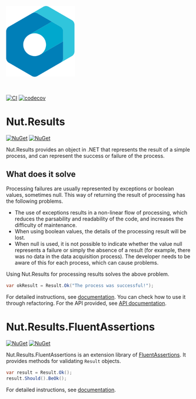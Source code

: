 <img src="./assets/logo/logo.svg" alt="logo" height="192px" style="margin-bottom:2rem;" />

[![CI](https://github.com/Archway-SharedLib/Nut.Results/workflows/CI/badge.svg)](https://github.com/Archway-SharedLib/Nut.Results/actions)
[![codecov](https://codecov.io/gh/Archway-SharedLib/Nut.Results/branch/main/graph/badge.svg?token=C3XTN4VG2X)](https://codecov.io/gh/Archway-SharedLib/Nut.Results)


# Nut.Results

[![NuGet](https://img.shields.io/nuget/vpre/Nut.Results.svg)](https://www.nuget.org/packages/Nut.Results) 
[![NuGet](https://img.shields.io/nuget/dt/Nut.Results.svg)](https://www.nuget.org/packages/Nut.Results)

Nut.Results provides an object in .NET that represents the result of a simple process, and can represent the success or failure of the process.

## What does it solve

Processing failures are usually represented by exceptions or boolean values, sometimes null. This way of returning the result of processing has the following problems.

- The use of exceptions results in a non-linear flow of processing, which reduces the parsability and readability of the code, and increases the difficulty of maintenance.
- When using boolean values, the details of the processing result will be lost. 
- When null is used, it is not possible to indicate whether the value null represents a failure or simply the absence of a result (for example, there was no data in the data acquisition process). The developer needs to be aware of this for each process, which can cause problems.

Using Nut.Results for processing results solves the above problem.

```cs
var okResult = Result.Ok("The process was successful!");
```

For detailed instructions, see [documentation](./docs/result/refactoring_step.md).
You can check how to use it through refactoring.
For the API provided, see [API documentation](./docs/result/api.md).

# Nut.Results.FluentAssertions

[![NuGet](https://img.shields.io/nuget/vpre/Nut.Results.FluentAssertions.svg)](https://www.nuget.org/packages/Nut.Results.FluentAssertions)
[![NuGet](https://img.shields.io/nuget/dt/Nut.Results.FluentAssertions.svg)](https://www.nuget.org/packages/Nut.Results.FluentAssertions)

Nut.Results.FluentAssertions is an extension library of [FluentAssertions](https://fluentassertions.com/).
It provides methods for validating `Result` objects.

```cs
var result = Result.Ok();
result.Should().BeOk();
```

For detailed instructions, see [documentation](./docs/fluentassertions/howtouse.md).

